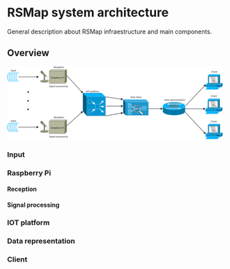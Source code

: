 # RSMap system architecture

General description about RSMap infraestructure and main components.


## Overview


![RSMap architecture](https://github.com/RSMap/RSMap/blob/master/docs/img/SystemArchitecture.png?raw=true)

### Input

###  Raspberry Pi

#### Reception

#### Signal processing

### IOT platform

### Data representation

### Client
